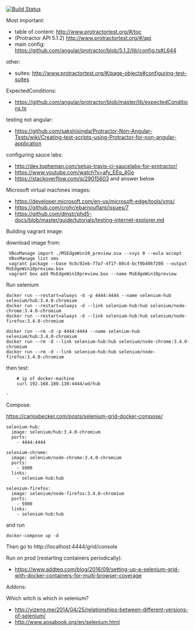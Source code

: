 [![Build Status](https://travis-ci.org/stopsopa/research-protractor.svg?branch=master)](https://travis-ci.org/stopsopa/research-protractor)

Most important:

- table of content: http://www.protractortest.org/#/toc
- (Protractor API 5.1.2) http://www.protractortest.org/#/api 
- main config: https://github.com/angular/protractor/blob/5.1.2/lib/config.ts#L644

other:

- suites: http://www.protractortest.org/#/page-objects#configuring-test-suites

ExpectedConditions:

- https://github.com/angular/protractor/blob/master/lib/expectedConditions.ts
    
testing not angular:
    
- https://github.com/sakshisingla/Protractor-Non-Angular-Tests/wiki/Creating-test-scripts-using-Protractor-for-non-angular-application

configuring sauce labs:

- http://dev.topheman.com/setup-travis-ci-saucelabs-for-protractor/
- https://www.youtube.com/watch?v=afy_EEq_4Go
- https://stackoverflow.com/q/29015603  and answer below

Microsoft virtual machines images:

- https://developer.microsoft.com/en-us/microsoft-edge/tools/vms/
- https://github.com/crohr/ebarnouflant/issues/7
- https://github.com/dmstr/phd5-docs/blob/master/guide/tutorials/testing-internet-explorer.md

Building vagrant image:
    
download image from:  

     VBoxManage import ./MSEdgeWin10_preview.ova --vsys 0 --eula accept
     VBoxManage list vms
     vagrant package --base 9cbc92eb-77a7-4f1f-80cd-bcf9b4067208 --output MsEdgeWin10preview.box
     vagrant box add MsEdgeWin10preview.box --name MsEdgeWin10preview

Run selenium


    docker run --restart=always -d -p 4444:4444 --name selenium-hub selenium/hub:3.4.0-chromium
    docker run --restart=always -d --link selenium-hub:hub selenium/node-chrome:3.4.0-chromium
    docker run --restart=always -d --link selenium-hub:hub selenium/node-firefox:3.4.0-chromium
       
    docker run --rm -d -p 4444:4444 --name selenium-hub selenium/hub:3.4.0-chromium
    docker run --rm -d --link selenium-hub:hub selenium/node-chrome:3.4.0-chromium
    docker run --rm -d --link selenium-hub:hub selenium/node-firefox:3.4.0-chromium
    
then test:
    
        # ip of docker-machine
        curl 192.168.180.130:4444/wd/hub
     
    -
    
Compose:

https://carlosbecker.com/posts/selenium-grid-docker-compose/



    selenium-hub:
      image: selenium/hub:3.4.0-chromium
      ports:
        - 4444:4444
    
    selenium-chrome:
      image: selenium/node-chrome:3.4.0-chromium
      ports:
        - 5900
      links:
        - selenium-hub:hub
    
    selenium-firefox:
      image: selenium/node-firefox:3.4.0-chromium
      ports:
        - 5900
      links:
        - selenium-hub:hub
        
and run
            
    docker-compose up -d

Then go to http://localhost:4444/grid/console
    
Run on prod (restarting containers periodically):

- https://www.addteq.com/blog/2016/09/setting-up-a-selenium-grid-with-docker-containers-for-multi-browser-coverage

Addons:

Which witch is which in selenium? 

- http://yizeng.me/2014/04/25/relationships-between-different-versions-of-selenium/
- http://www.aosabook.org/en/selenium.html

